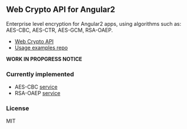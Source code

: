 ## Web Crypto API for Angular2

Enterprise level encryption for Angular2 apps, using algorithms such as: AES-CBC, AES-CTR, AES-GCM, RSA-OAEP.

 - [Web Crypto API](https://developer.mozilla.org/en-US/docs/Web/API/Web_Crypto_API)
 - [Usage examples repo](https://github.com/diafygi/webcrypto-examples)

**WORK IN PROPGRESS NOTICE**

### Currently implemented

 - AES-CBC [service](https://github.com/shershen08/ng2-web-cryptography/blob/master/src/webcrypto.aes-cbc.service.ts)
 - RSA-OAEP [service](https://github.com/shershen08/ng2-web-cryptography/blob/master/src/webcrypto.rsa-oaep.service.ts)

### License

MIT
